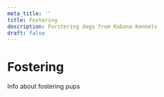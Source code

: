 ```yaml
---
meta_title: ''
title: Fostering
description: Forstering dogs from Kabana Kennels
draft: false
---
```


# Fostering

Info about fostering pups
